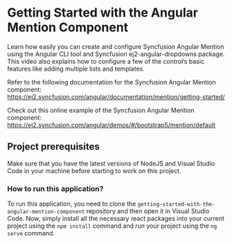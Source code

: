 # Getting Started with the Angular Mention Component

Learn how easily you can create and configure Syncfusion Angular Mention using the Angular CLI tool and Syncfusion ej2-angular-dropdowns package. This video also explains how to configure a few of the control’s basic features like adding multiple lists and templates.

Refer to the following documentation for the Syncfusion Angular Mention component: 
https://ej2.syncfusion.com/angular/documentation/mention/getting-started/

Check out this online example of the Syncfusion Angular Mention component: 
https://ej2.syncfusion.com/angular/demos/#/bootstrap5/mention/default

## Project prerequisites

Make sure that you have the latest versions of NodeJS and Visual Studio Code in your machine before starting to work on this project.

### How to run this application?

To run this application, you need to clone the `getting-started-with-the-angular-mention-component` repository and then open it in Visual Studio Code. Now, simply install all the necessary react packages into your current project using the `npm install` command and run your project using the `ng serve` command.
